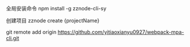 
全局安装命令
npm install -g zznode-cli-sy

创建项目
zznode create {projectName}


git remote add origin https://github.com/yitiaoxianyu0927/webpack-mpa-cli.git